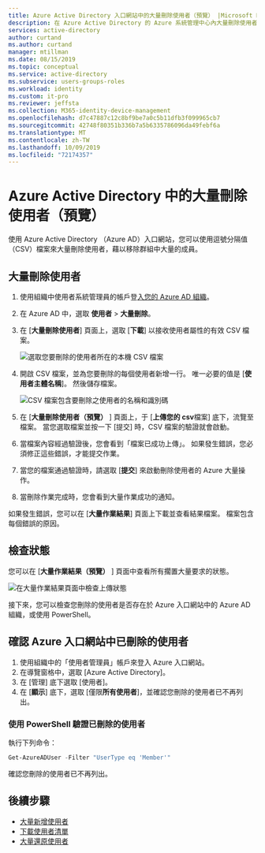 ```yaml
---
title: Azure Active Directory 入口網站中的大量刪除使用者（預覽） |Microsoft Docs
description: 在 Azure Active Directory 的 Azure 系統管理中心內大量刪除使用者
services: active-directory
author: curtand
ms.author: curtand
manager: mtillman
ms.date: 08/15/2019
ms.topic: conceptual
ms.service: active-directory
ms.subservice: users-groups-roles
ms.workload: identity
ms.custom: it-pro
ms.reviewer: jeffsta
ms.collection: M365-identity-device-management
ms.openlocfilehash: d7c47887c12c8bf9be7a0c5b11dfb3f099965cb7
ms.sourcegitcommit: 42748f80351b336b7a5b6335786096da49febf6a
ms.translationtype: MT
ms.contentlocale: zh-TW
ms.lasthandoff: 10/09/2019
ms.locfileid: "72174357"
---
```

# <a name="bulk-delete-users-preview-in-azure-active-directory"></a>Azure Active Directory 中的大量刪除使用者（預覽）

使用 Azure Active Directory （Azure AD）入口網站，您可以使用逗號分隔值（CSV）檔案來大量刪除使用者，藉以移除群組中大量的成員。

## <a name="to-bulk-delete-users"></a>大量刪除使用者

1. 使用組織中使用者系統管理員的帳戶登[入您的 Azure AD 組織](https://aad.portal.azure.com)。
1. 在 Azure AD 中，選取 **使用者**  >  **大量刪除**。
1. 在 [**大量刪除使用者**] 頁面上，選取 [**下載**] 以接收使用者屬性的有效 CSV 檔案。

   ![選取您要刪除的使用者所在的本機 CSV 檔案](./media/users-bulk-delete/bulk-delete.png)

1. 開啟 CSV 檔案，並為您要刪除的每個使用者新增一行。 唯一必要的值是 [**使用者主體名稱**]。 然後儲存檔案。

   ![CSV 檔案包含要刪除之使用者的名稱和識別碼](./media/users-bulk-delete/delete-csv-file.png)

1. 在 [**大量刪除使用者（預覽）** ] 頁面上，于 [**上傳您的 csv**檔案] 底下，流覽至檔案。 當您選取檔案並按一下 [提交] 時，CSV 檔案的驗證就會啟動。
1. 當檔案內容經過驗證後，您會看到「檔案已成功上傳」。 如果發生錯誤，您必須修正這些錯誤，才能提交作業。
1. 當您的檔案通過驗證時，請選取 [**提交**] 來啟動刪除使用者的 Azure 大量操作。
1. 當刪除作業完成時，您會看到大量作業成功的通知。

如果發生錯誤，您可以在 [**大量作業結果**] 頁面上下載並查看結果檔案。 檔案包含每個錯誤的原因。

## <a name="check-status"></a>檢查狀態

您可以在 [**大量作業結果（預覽）** ] 頁面中查看所有擱置大量要求的狀態。

   ![在大量作業結果頁面中檢查上傳狀態](./media/users-bulk-delete/bulk-center.png)

接下來，您可以檢查您刪除的使用者是否存在於 Azure 入口網站中的 Azure AD 組織，或使用 PowerShell。

## <a name="verify-deleted-users-in-the-azure-portal"></a>確認 Azure 入口網站中已刪除的使用者

1. 使用組織中的「使用者管理員」帳戶來登入 Azure 入口網站。
1. 在導覽窗格中，選取 [Azure Active Directory]。
1. 在 [管理] 底下選取 [使用者]。
1. 在 [**顯示**] 底下，選取 [僅限**所有使用者**]，並確認您刪除的使用者已不再列出。

### <a name="verify-deleted-users-with-powershell"></a>使用 PowerShell 驗證已刪除的使用者

執行下列命令：

``` PowerShell
Get-AzureADUser -Filter "UserType eq 'Member'"
```

確認您刪除的使用者已不再列出。

## <a name="next-steps"></a>後續步驟

- [大量新增使用者](users-bulk-add.md)
- [下載使用者清單](users-bulk-download.md)
- [大量還原使用者](users-bulk-restore.md)
